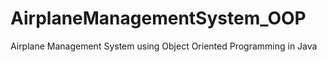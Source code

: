 # AirplaneManagementSystem_OOP
Airplane Management System using Object Oriented Programming in Java
